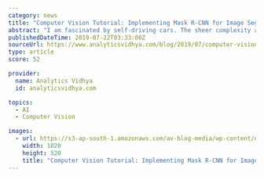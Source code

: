 ```yaml
---
category: news
title: "Computer Vision Tutorial: Implementing Mask R-CNN for Image Segmentation (with Python Code)"
abstract: "I am fascinated by self-driving cars. The sheer complexity and mix of different computer vision techniques that go into building a self-driving car system is a dream for a data scientist like me. So, I set about trying to understand the computer vision ..."
publishedDateTime: 2019-07-22T03:33:00Z
sourceUrl: https://www.analyticsvidhya.com/blog/2019/07/computer-vision-implementing-mask-r-cnn-image-segmentation/
type: article
score: 52

provider:
  name: Analytics Vidhya
  id: analyticsvidhya.com

topics:
  - AI
  - Computer Vision

images:
  - url: https://s3-ap-south-1.amazonaws.com/av-blog-media/wp-content/uploads/2019/07/feature_image.jpg
    width: 1020
    height: 520
    title: "Computer Vision Tutorial: Implementing Mask R-CNN for Image Segmentation (with Python Code)"
---
```


